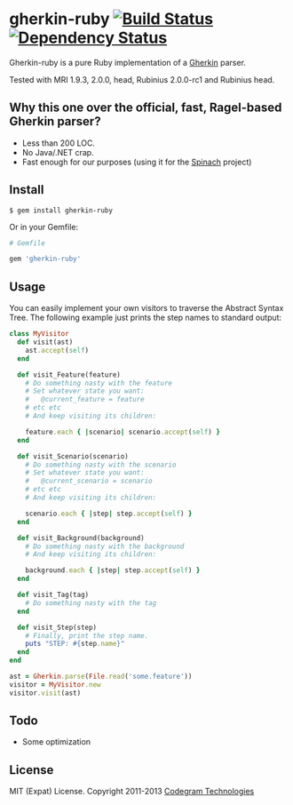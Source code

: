 # gherkin-ruby [![Build Status](https://secure.travis-ci.org/codegram/gherkin-ruby.png)](http://travis-ci.org/codegram/gherkin-ruby) [![Dependency Status](https://gemnasium.com/codegram/gherkin-ruby.png)](http://gemnasium.com/codegram/gherkin-ruby)
Gherkin-ruby is a pure Ruby implementation of a [Gherkin](http://github.com/cucumber/gherkin) parser.

Tested with MRI 1.9.3, 2.0.0, head, Rubinius 2.0.0-rc1 and Rubinius head.

## Why this one over the official, fast, Ragel-based Gherkin parser?

* Less than 200 LOC.
* No Java/.NET crap.
* Fast enough for our purposes (using it for the [Spinach](http://github.com/codegram/spinach) project)

## Install

    $ gem install gherkin-ruby

Or in your Gemfile:

```ruby
# Gemfile

gem 'gherkin-ruby'
```

## Usage
You can easily implement your own visitors to traverse the Abstract Syntax Tree. The following example just prints the step names to standard output:

```ruby
class MyVisitor
  def visit(ast)
    ast.accept(self)
  end

  def visit_Feature(feature)
    # Do something nasty with the feature
    # Set whatever state you want:
    #   @current_feature = feature
    # etc etc
    # And keep visiting its children:

    feature.each { |scenario| scenario.accept(self) }
  end

  def visit_Scenario(scenario)
    # Do something nasty with the scenario
    # Set whatever state you want:
    #   @current_scenario = scenario
    # etc etc
    # And keep visiting its children:

    scenario.each { |step| step.accept(self) }
  end

  def visit_Background(background)
    # Do something nasty with the background
    # And keep visiting its children:

    background.each { |step| step.accept(self) }
  end

  def visit_Tag(tag)
    # Do something nasty with the tag
  end

  def visit_Step(step)
    # Finally, print the step name.
    puts "STEP: #{step.name}"
  end
end

ast = Gherkin.parse(File.read('some.feature'))
visitor = MyVisitor.new
visitor.visit(ast)
```

## Todo

* Some optimization

## License

MIT (Expat) License. Copyright 2011-2013 [Codegram Technologies](http://codegram.com)
